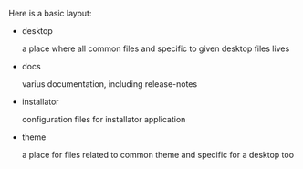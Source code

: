 Here is a basic layout:
- desktop

    a place where all common files and specific to given desktop files lives

- docs

    varius documentation, including release-notes

- installator

    configuration files for installator application

- theme

    a place for files related to common theme and specific for a desktop too
